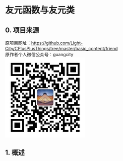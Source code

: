 # 友元函数与友元类

## 0. 项目来源

原项目网址：<https://github.com/Light-City/CPlusPlusThings/tree/master/basic_content/friend>  
原作者个人微信公众号：guangcity  
![guangcity](https://github.com/Vuean/CPlusPlusThings/blob/master/basic_content/8.%20vptr_vtable/img/wechat.jpg)

## 1. 概述
